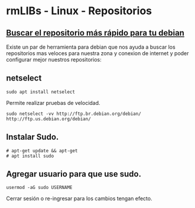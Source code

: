 # rmLIBs - Linux - Repositorios

## [Buscar el repositorio más rápido para tu debian](https://bantics.com.ar/buscar-el-repositorio-mas-rapido-para-tu-debian/)

Existe un par de herramienta para debian que nos ayuda a buscar los repositorios mas veloces para nuestra zona y conexion de internet y poder configurar mejor nuestros repositorios:

## netselect 
    sudo apt install netselect

Permite realizar pruebas de velocidad.

    sudo netselect -vv http://ftp.br.debian.org/debian/ http://ftp.us.debian.org/debian/

## Instalar Sudo.
    # apt-get update && apt-get
    # apt install sudo

## Agregar usuario para que use sudo.
    usermod -aG sudo USERNAME

Cerrar sesión o re-ingresar para los cambios tengan efecto.
